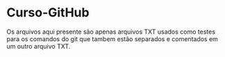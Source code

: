 # Curso-GitHub
Os arquivos aqui presente são apenas arquivos TXT usados como testes para os comandos do git que tambem estão separados e comentados em um outro arquivo TXT.
